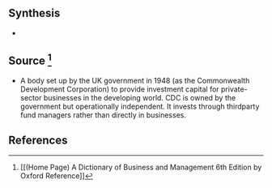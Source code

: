 ## Synthesis
- 
## Source [^1]
- A body set up by the UK government in 1948 (as the Commonwealth Development Corporation) to provide investment capital for private-sector businesses in the developing world. CDC is owned by the government but operationally independent. It invests through thirdparty fund managers rather than directly in businesses.
## References

[^1]: [[(Home Page) A Dictionary of Business and Management 6th Edition by Oxford Reference]]